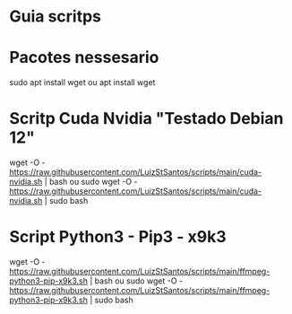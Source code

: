 # Guia scritps
# Pacotes nessesario
sudo apt install wget
ou
apt install wget
# Scritp Cuda Nvidia "Testado Debian 12"
wget -O - https://raw.githubusercontent.com/LuizStSantos/scripts/main/cuda-nvidia.sh | bash
ou
sudo wget -O - https://raw.githubusercontent.com/LuizStSantos/scripts/main/cuda-nvidia.sh | sudo bash
# Script Python3 - Pip3 - x9k3
wget -O - https://raw.githubusercontent.com/LuizStSantos/scripts/main/ffmpeg-python3-pip-x9k3.sh | bash
ou
sudo wget -O - https://raw.githubusercontent.com/LuizStSantos/scripts/main/ffmpeg-python3-pip-x9k3.sh | sudo bash
